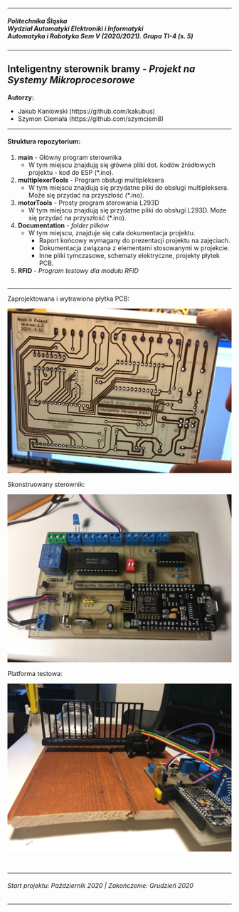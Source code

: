 
<hr/>
<h5>Politechnika Śląska</br>
Wydział Automatyki Elektroniki i Informatyki</br>
Automatyka i Robotyka Sem V (2020/2021). Grupa TI-4 (s. 5)</h5>
<hr/>
<h2>Inteligentny sterownik bramy - <i>Projekt na Systemy Mikroprocesorowe</i></h2>
<b>Autorzy:</b><br/>
<ul>
   <li>Jakub Kaniowski (https://github.com/kakubus)</li>
   <li>Szymon Ciemała (https://github.com/szymciem8)</li>
</ul>
<hr/>

<h4>Struktura repozytorium:</h4>

1. <b>main</b> - Główny program sterownika</i>
    * W tym miejscu znajdują się główne pliki dot. kodów źródłowych projektu - kod do ESP (*.ino).
2. <b>multiplexerTools</b> - Program obsługi multipleksera</i>
    * W tym miejscu znajdują się przydatne pliki do obsługi multipleksera. Może się przydać na przyszłość (*.ino).
3. <b>motorTools</b> - Prosty program sterowania L293D</i>
    * W tym miejscu znajdują się przydatne pliki do obsługi L293D. Może się przydać na przyszłość (*.ino).
4. <b>Documentation</b> - <i>folder plików</i>
    * W tym miejscu, znajduje się cała dokumentacja projektu. 
        * Raport końcowy wymagany do prezentacji projektu na zajęciach.
        * Dokumentacja związana z elementami stosowanymi w projekcie.
        * Inne pliki tymczasowe, schematy elektryczne, projekty płytek PCB.
6. <b>RFID</b> - <i>Program testowy dla modułu RFID</i>
 </br></br>   
 <hr/>
<p align="center">
   <p>Zaprojektowana i wytrawiona płytka PCB:<br/></p>
   <img src="/Inne/IMG_9818.JPG" width="512" title="PCB">
   <p>Skonstruowany sterownik:<br/></p>
   <img src="/Inne/IMG_9850.JPG" width="512" title="Sterownik bramy">
   <p>Platforma testowa:<br/></p>
   <img src="/Inne/IMG_9793.JPG" width="512" title="Platforma testowa">
</p>
  <br/>
  <hr/>  
  <h6>Start projektu: Październik 2020 | Zakończenie: Grudzień 2020</h6>
  <hr/>
